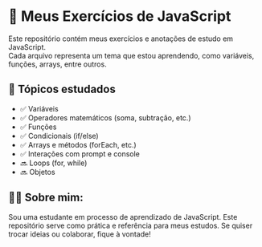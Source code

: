 # 📘 Meus Exercícios de JavaScript

Este repositório contém meus exercícios e anotações de estudo em JavaScript.  
Cada arquivo representa um tema que estou aprendendo, como variáveis, funções, arrays, entre outros.

## 🧠 Tópicos estudados

- ✅ Variáveis
- ✅ Operadores matemáticos (soma, subtração, etc.)
- ✅ Funções
- ✅ Condicionais (if/else)
- ✅ Arrays e métodos (forEach, etc.)
- ✅ Interações com prompt e console
- 🔜 Loops (for, while)
- 🔜 Objetos

## 🙋‍♀️ Sobre mim:
Sou uma estudante em processo de aprendizado de JavaScript.
Este repositório serve como prática e referência para meus estudos.
Se quiser trocar ideias ou colaborar, fique à vontade!
